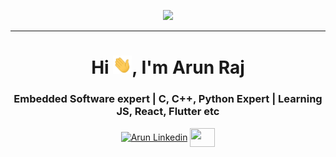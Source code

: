 <p align="center">
  <img src="https://github.com/thompsonemerson/thompsonemerson/raw/master/cover-thompson.png" height="200"/>
</p>
<hr>
<h1 align="center">Hi <img src="https://raw.githubusercontent.com/ABSphreak/ABSphreak/master/gifs/Hi.gif" width="30px">, I'm Arun Raj</h1>
<h3 align="center">Embedded Software expert | C, C++, Python Expert | Learning JS, React, Flutter etc </h3>
<p align="center">
<a href="www.linkedin.com/in/arun-raj-5658652b" target="blank"><img align="center" src="https://cdn.jsdelivr.net/npm/simple-icons@3.0.1/icons/linkedin.svg" alt="Arun Linkedin" height="30" width="40" /></a>
<a href = "mailto: arun.nvd@gmail.com"><img align="center" src="https://simpleicons.org/icons/gmail.svg" height="30" width="40" /></a>
</p>
</p>

